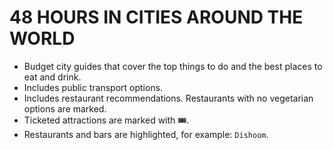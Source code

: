 # 48 HOURS IN CITIES AROUND THE WORLD

- Budget city guides that cover the top things to do and the best places to eat and drink.
- Includes public transport options.
- Includes restaurant recommendations. Restaurants with no vegetarian options are marked.
- Ticketed attractions are marked with 🎟.
- Restaurants and bars are highlighted, for example: `Dishoom`.

